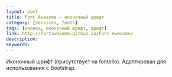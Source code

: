 ```yaml
---
layout: post
title: Font Awesome — иконочный шрифт
category: [services, fonts]
tags: [иконка, иконочный шрифт, шрифт]
link: http://fortawesome.github.io/Font-Awesome/
description:
keywords:
---
```


<p>Иконочный шрифт (присутствует на fontello). Адаптирован для использования с Bootstrap.</p>
